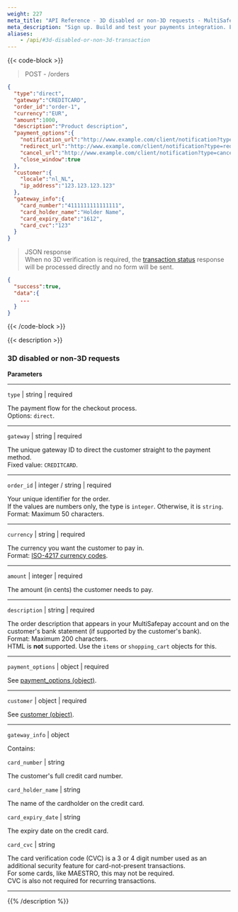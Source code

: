 ```yaml
---
weight: 227
meta_title: "API Reference - 3D disabled or non-3D requests - MultiSafepay Docs"
meta_description: "Sign up. Build and test your payments integration. Explore our products and services. Use our API Reference, SDKs, and wrappers. Get support."
aliases:
    - /api/#3d-disabled-or-non-3d-transaction
---
```

{{< code-block >}}

> POST - /orders

```json
{
  "type":"direct",
  "gateway":"CREDITCARD",
  "order_id":"order-1",
  "currency":"EUR",
  "amount":1000,
  "description":"Product description",
  "payment_options":{
    "notification_url":"http://www.example.com/client/notification?type=notification",
    "redirect_url":"http://www.example.com/client/notification?type=redirect",
    "cancel_url":"http://www.example.com/client/notification?type=cancel",
    "close_window":true
  },
  "customer":{
    "locale":"nl_NL",
    "ip_address":"123.123.123.123"
  },
  "gateway_info":{
    "card_number":"4111111111111111",
    "card_holder_name":"Holder Name",
    "card_expiry_date":"1612",
    "card_cvc":"123"
  }
}
```
> JSON response    
> When no 3D verification is required, the [transaction status](/payments/multisafepay-statuses/) response will be processed directly and no form will be sent.

```json 
{
  "success":true,
  "data":{
    ...
  }
}
```
{{< /code-block >}}

{{< description >}}
### 3D disabled or non-3D requests

**Parameters**

----------------
`type` | string | required

The payment flow for the checkout process.  
Options: `direct`.  

----------------
`gateway` | string | required

The unique gateway ID to direct the customer straight to the payment method.  
Fixed value: `CREDITCARD`. 

----------------
`order_id` | integer / string | required

Your unique identifier for the order.  
If the values are numbers only, the type is `integer`. Otherwise, it is `string`.  
Format: Maximum 50 characters.

----------------
`currency` | string | required

The currency you want the customer to pay in.   
Format: [ISO-4217 currency codes](https://www.iso.org/iso-4217-currency-codes.html).  

----------------
`amount` | integer | required

The amount (in cents) the customer needs to pay.

----------------
`description` | string | required

The order description that appears in your MultiSafepay account and on the customer's bank statement (if supported by the customer's bank).   
Format: Maximum 200 characters.   
HTML is **not** supported. Use the `items` or `shopping_cart` objects for this.

----------------
`payment_options` | object | required

See [payment_options (object)](/api/#payment-options-object).

----------------
`customer` | object | required

See [customer (object)](/api/#customer-object).

----------------
`gateway_info` | object

Contains:  

`card_number` | string

The customer's full credit card number.

`card_holder_name` | string

The name of the cardholder on the credit card.

`card_expiry_date` | string

The expiry date on the credit card.

`card_cvc` | string

The card verification code (CVC) is a 3 or 4 digit number used as an additional security feature for card-not-present transactions.  
For some cards, like MAESTRO, this may not be required.  
CVC is also not required for recurring transactions.

----------------

{{% /description %}}